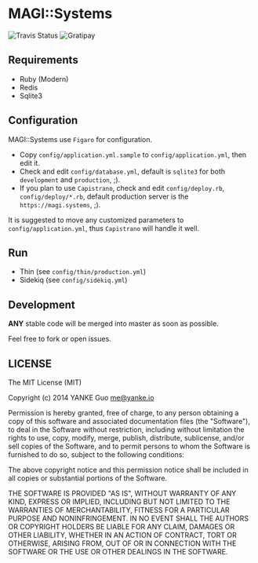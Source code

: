 # MAGI::Systems

![Travis Status](//travis-ci.org/yanke-guo/magi-systems.svg?branch=master)
![Gratipay](//img.shields.io/gratipay/yanke-guo.svg)

## Requirements

-  Ruby (Modern)
-  Redis
-  Sqlite3

## Configuration

MAGI::Systems use `Figaro` for configuration.

-  Copy `config/application.yml.sample` to `config/application.yml`, then edit it.
-  Check and edit `config/database.yml`, default is `sqlite3` for both `development` and `production`, ;).
-  If you plan to use `Capistrano`, check and edit `config/deploy.rb`, `config/deploy/*.rb`, default production server is the `https://magi.systems`, ;).

It is suggested to move any customized parameters to `config/application.yml`, thus `Capistrano` will handle it well.

## Run

-  Thin     (see `config/thin/production.yml`)
-  Sidekiq  (see `config/sidekiq.yml`)

## Development

**ANY** stable code will be merged into master as soon as possible.

Feel free to fork or open issues.

## LICENSE

The MIT License (MIT)

Copyright (c) 2014 YANKE Guo <me@yanke.io>

Permission is hereby granted, free of charge, to any person obtaining a copy
of this software and associated documentation files (the "Software"), to deal
in the Software without restriction, including without limitation the rights
to use, copy, modify, merge, publish, distribute, sublicense, and/or sell
copies of the Software, and to permit persons to whom the Software is
furnished to do so, subject to the following conditions:

The above copyright notice and this permission notice shall be included in
all copies or substantial portions of the Software.

THE SOFTWARE IS PROVIDED "AS IS", WITHOUT WARRANTY OF ANY KIND, EXPRESS OR
IMPLIED, INCLUDING BUT NOT LIMITED TO THE WARRANTIES OF MERCHANTABILITY,
FITNESS FOR A PARTICULAR PURPOSE AND NONINFRINGEMENT. IN NO EVENT SHALL THE
AUTHORS OR COPYRIGHT HOLDERS BE LIABLE FOR ANY CLAIM, DAMAGES OR OTHER
LIABILITY, WHETHER IN AN ACTION OF CONTRACT, TORT OR OTHERWISE, ARISING FROM,
OUT OF OR IN CONNECTION WITH THE SOFTWARE OR THE USE OR OTHER DEALINGS IN
THE SOFTWARE.
